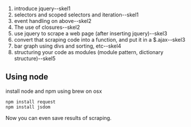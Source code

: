 1. introduce jquery--skel1
2. selectors and scoped selectors and iteration--skel1
3. event handling on above--skel2
4. The use of closures--skel2
5. use jquery to scrape a web page (after inserting jquery)--skel3
6. convert that scraping code into a function, and put it in a $.ajax--skel3
7. bar graph using divs and sorting, etc--skel4
8. structuring your code as modules (module pattern, dictionary structure)--skel5

Using node
----------

install node and npm using brew on osx

```
npm install request
npm install jsdom
```

Now you can even save results of scraping.
